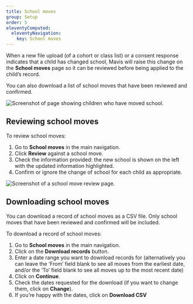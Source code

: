 ```yaml
---
title: School moves
group: Setup
order: 5
eleventyComputed:
  eleventyNavigation:
    key: School moves
---
```


When a new file upload (of a cohort or class list) or a consent response indicates that a child has changed school, Mavis will raise this change on the **School moves** page so it can be reviewed before being applied to the child’s record.

You can also download a list of school moves that have been reviewed and confirmed.

![Screenshot of page showing children who have moved school.](/assets/images/school-move-list.png 'Mavis shows a list of all the children who have moved school.')

## Reviewing school moves

To review school moves:
1. Go to **School moves** in the main navigation.
2. Click **Review** against a school move.
3. Check the information provided: the new school is shown on the left with the updated information highlighted.
4. Confirm or ignore the change of school for each child as appropriate.

![Screenshot of a school move review page.](/assets/images/school-move-review.png 'Mavis will show you the new school and the updated information for each child.')

## Downloading school moves

You can download a record of school moves as a CSV file. Only school moves that have been reviewed and confirmed will be included.

To download a record of school moves:
1. Go to **School moves** in the main navigation.
2. Click on the **Download records** button.
3. Enter a date range you want to download records for (alternatively you can leave the ‘From’ field blank to see all moves from the earliest date, and/or the ‘To’ field blank to see  all moves up to the most recent date)
4. Click on **Continue**.
5. Check the dates requested for the download (if you want to change them, click on **Change**).
6. If you’re happy with the dates, click on **Download CSV**
